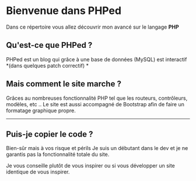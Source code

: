 # Bienvenue dans PHPed

Dans ce répertoire vous allez découvrir mon avancé sur le langage **PHP**

## Qu'est-ce que PHPed ? 

PHPed est un blog qui grâce à une base de données (MySQL) est interactif *(dans quelques patch correctif) *

## Mais comment le site marche ? 

Grâces au nombreuses fonctionnalité PHP tel que les routeurs, contrôleurs, modèles, etc .. 
Le site est aussi accompagné de Bootstrap afin de faire un formatage graphique propre.

---
## Puis-je copier le code ? 

Bien-sûr mais à vos risque et périls 
Je suis un débutant dans le dev et je ne garantis pas la fonctionnalité totale du site. 

Je vous conseille plutôt de vous inspirer ou si vous développer un site identique de vous inspirer.
